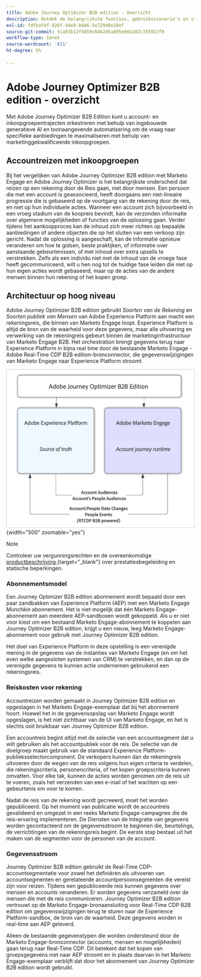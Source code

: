 ```yaml
---
title: Adobe Journey Optimizer B2B edition - Overzicht
description: Ontdek de belangrijkste functies, gebruiksscenario's en structurering van de B2B-edititie van Adobe Journey Optimizer.
exl-id: fdfbafdf-826f-44e9-bbb6-5e729d0e18ef
source-git-commit: 5ca03b12fd459c64b245ad95e60a382c355922f9
workflow-type: tm+mt
source-wordcount: '811'
ht-degree: 5%

---
```


# Adobe Journey Optimizer B2B edition - overzicht

Met Adobe Journey Optimizer B2B Edition kunt u account- en inkoopgroepentrajecten orkestreren met behulp van ingebouwde generatieve AI en toonaangevende automatisering om de vraag naar specifieke aanbiedingen te maximaliseren met behulp van marketinggekwalificeerde inkoopgroepen.

## Accountreizen met inkoopgroepen

Bij het vergelijken van Adobe Journey Optimizer B2B edition met Marketo Engage en Adobe Journey Optimizer is het belangrijkste onderscheid dat reizen op een rekening door de Reis gaan, niet door mensen. Een persoon die met een account is geassocieerd, heeft doorgaans een niet-lineaire progressie die is gebaseerd op de voortgang van de rekening door de reis, en niet op hun individuele acties. Wanneer een account zich bijvoorbeeld in een vroeg stadium van de koopreis bevindt, kan de verzonden informatie over algemene mogelijkheden of functies van de oplossing gaan. Verder tijdens het aankoopproces kan de inhoud zich meer richten op bepaalde aanbiedingen of andere objecten die op het sluiten van een verkoop zijn gericht. Nadat de oplossing is aangeschaft, kan de informatie opnieuw veranderen om hoe te gidsen, beste praktijken, of informatie over aanstaande gebeurtenissen, of met inhoud over extra upsells te verstrekken. Zelfs als een individu niet met de inhoud van de vroege fase heeft gecommuniceerd, wilt u hen nog tot de huidige fase leiden die niet op hun eigen acties wordt gebaseerd, maar op de acties van de andere mensen binnen hun rekening of het kopen groep.

## Architectuur op hoog niveau

Adobe Journey Optimizer B2B edition gebruikt _Soorten van de Rekening_ en _Soorten publiek van Mensen_ van Adobe Experience Platform aan macht een rekeningsreis, die binnen van Marketo Engage loopt. Experience Platform is altijd de bron van de waarheid voor deze gegevens, maar alle uitvoering en verwerking van de rekeningreis gebeurt binnen de marketinginfrastructuur van Marketo Engage B2B. Het orchestration brengt gegevens terug naar Experience Platform in bijna real time door de bestaande Marketo Engage - Adobe Real-Time CDP B2B edition-bronconnector, die gegevenswijzigingen van Marketo Engage naar Experience Platform stroomt.

![ de architectuur van Gegevens op hoog niveau ](./assets/high-level-data-architecture.png){width="500" zoomable="yes"}

>[!NOTE]
>
>Controleer uw vergunningsrechten en de overeenkomstige [ productbeschrijving ](https://helpx.adobe.com/nl/legal/product-descriptions/adobe-journey-optimizer-b2b.html){target="_blank"}  over prestatiesbegeleiding en statische beperkingen.

### Abonnementsmodel

Een Journey Optimizer B2B edition abonnement wordt bepaald door een paar zandbakken van Experience Platform (AEP) met een Marketo Engage _Munchkin_ abonnement. Het is niet mogelijk dat één Marketo Engage-abonnement aan meerdere AEP-sandboxen wordt gekoppeld. Als u er niet voor kiest om een bestaand Marketo Engage-abonnement te koppelen aan Journey Optimizer B2B edition, krijgt u een nieuw, leeg Marketo Engage-abonnement voor gebruik met Journey Optimizer B2B edition.

Het doel van Experience Platform in deze opstelling is een verenigde mening in de gegevens van de instanties van Marketo Engage (en om het even welke aangesloten systemen van CRM) te verstrekken, en dan op de verenigde gegevens te kunnen actie ondernemen gebruikend een rekeningsreis.

### Reiskosten voor rekening

Accountreizen worden gemaakt in Journey Optimizer B2B edition en opgeslagen in het Marketo Engage-exemplaar dat bij het abonnement hoort. Hoewel het in de gegevensopslag van Marketo Engage wordt opgeslagen, is het niet zichtbaar van de UI van Marketo Engage, en het is slechts ooit bruikbaar van Journey Optimizer B2B edition.

Een accountreis begint altijd met de selectie van een accountsegment dat u wilt gebruiken als het accountpubliek voor de reis. De selectie van de doelgroep maakt gebruik van de standaard Experience Platform-publieksselectorcomponent. De verkopers kunnen dan de rekeningreis uitvoeren door de wegen van de reis volgens hun eigen criteria te verdelen, die rekeningscriteria, personencriteria, of het kopen groepscriteria kunnen omvatten. Voor elke tak, kunnen de acties worden genomen om de reis uit te voeren, zoals het verzenden van een e-mail of het wachten op een gebeurtenis om voor te komen.

Nadat de reis van de rekening wordt gecreeerd, moet het worden gepubliceerd. Op het moment van publicatie wordt de accountreis gevalideerd en omgezet in een reeks Marketo Engage-campagnes die de reis-ervaring implementeren. De Diensten van de Integratie van gegevens worden gecontacteerd om de gegevensstroom te beginnen die, beurtelings, de verrichtingen van de rekeningsreis begint. De eerste stap bestaat uit het maken van de segmenten voor de personen van de account.

### Gegevensstroom

Journey Optimizer B2B edition gebruikt de Real-Time CDP-accountsegmentatie voor zowel het definiëren als uitvoeren van accountsegmenten en gerelateerde accountpersoonsegmenten die vereist zijn voor reizen. Tijdens een gepubliceerde reis kunnen gegevens over mensen en accounts veranderen. Er worden gegevens verzameld over de mensen die met de reis communiceren. Journey Optimizer B2B edition vertrouwt op de Marketo Engage-bronaansluiting voor Real-Time CDP B2B edition om gegevenswijzigingen terug te sturen naar de Experience Platform-sandbox, de bron van de waarheid.  Deze gegevens worden in real-time aan AEP geleverd.

Alleen de bestaande gegevenstypen die worden ondersteund door de Marketo Engage-bronconnector (accounts, mensen en mogelijkheden) gaan terug naar Real-Time CDP. Dit betekent dat het kopen van groepsgegevens niet naar AEP stroomt en in plaats daarvan in het Marketo Engage-exemplaar verblijft dat door het abonnement van Journey Optimizer B2B edition wordt gebruikt.
